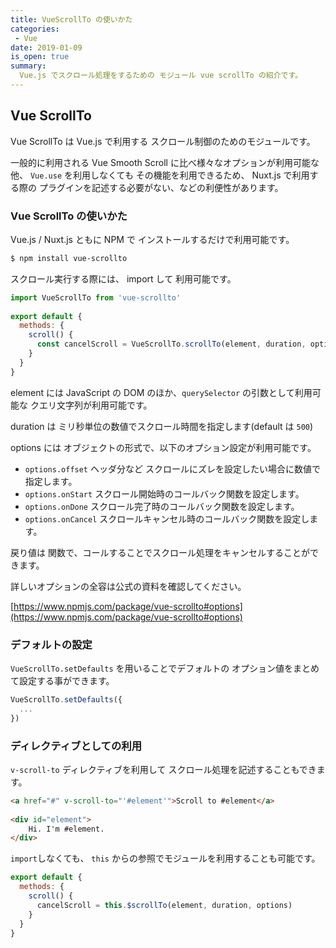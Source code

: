 ```yaml
---
title: VueScrollTo の使いかた
categories:
 - Vue
date: 2019-01-09
is_open: true
summary:   
  Vue.js でスクロール処理をするための モジュール vue scrollTo の紹介です。
---
```


## Vue ScrollTo 

Vue ScrollTo は Vue.js で利用する スクロール制御のためのモジュールです。

一般的に利用される Vue Smooth Scroll に比べ様々なオプションが利用可能な他、
`Vue.use` を利用しなくても その機能を利用できるため、
Nuxt.js で利用する際の プラグインを記述する必要がない、などの利便性があります。

### Vue ScrollTo の使いかた

Vue.js / Nuxt.js ともに NPM で インストールするだけで利用可能です。

```bash
$ npm install vue-scrollto
```

スクロール実行する際には、 import して 利用可能です。

```js
import VueScrollTo from 'vue-scrollto'
 
export default {
  methods: {
    scroll() {
      const cancelScroll = VueScrollTo.scrollTo(element, duration, options)
    }
  }
}
```

element には JavaScript の DOM のほか、`querySelector` の引数として利用可能な
クエリ文字列が利用可能です。 

duration は ミリ秒単位の数値でスクロール時間を指定します(default は `500`)

options には オブジェクトの形式で、以下のオプション設定が利用可能です。

- `options.offset` ヘッダ分など スクロールにズレを設定したい場合に数値で指定します。
- `options.onStart` スクロール開始時のコールバック関数を設定します。
- `options.onDone` スクロール完了時のコールバック関数を設定します。
- `options.onCancel` スクロールキャンセル時のコールバック関数を設定します。

戻り値は 関数で、コールすることでスクロール処理をキャンセルすることができます。

詳しいオプションの全容は公式の資料を確認してください。

[https://www.npmjs.com/package/vue-scrollto#options](https://www.npmjs.com/package/vue-scrollto#options)

### デフォルトの設定

`VueScrollTo.setDefaults` を用いることでデフォルトの オプション値をまとめて設定する事ができます。

```js
VueScrollTo.setDefaults({
  ...
})
```

### ディレクティブとしての利用

`v-scroll-to` ディレクティブを利用して スクロール処理を記述することもできます。

```html
<a href="#" v-scroll-to="'#element'">Scroll to #element</a>
 
<div id="element">
    Hi. I'm #element.
</div>
```

`import`しなくても、 `this` からの参照でモジュールを利用することも可能です。

```js
export default {
  methods: {
    scroll() {
      cancelScroll = this.$scrollTo(element, duration, options)
    }
  }
}
```

